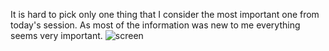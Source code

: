 It is hard to pick only one thing that I consider the most important one from today's session. As most of the information was new to me everything seems very important. 
![screen](https://user-images.githubusercontent.com/84388046/148088053-4c54aa9e-ab7d-4f65-9c7c-ec14835346fd.jpg)
